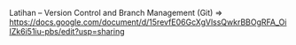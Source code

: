 Latihan – Version Control and Branch Management (Git) => https://docs.google.com/document/d/15revfE06GcXgVlssQwkrBBOgRFA_OiIZk6i51iu-pbs/edit?usp=sharing
